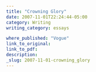```yaml
---
title: "Crowning Glory"
date: 2007-11-01T22:24:44-05:00
category: Writing
writing_category: essays

where_published: "Vogue"
link_to_original:
link_to_pdf:
description:
_slug: 2007-11-01-crowning_glory
---
```


